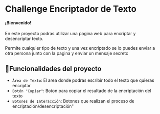 <h1>Challenge Encriptador de Texto</h1>

<h4>¡Bienvenido!</h4>
<p>En este proyecto podras utilizar una pagina web para encriptar y desencriptar texto.</p>
<p>Permite cualquier tipo de texto y una vez encriptado se lo puedes enviar a otra persona junto con la pagina y enviar un mensaje secreto</p>


## :hammer:Funcionalidades del proyecto

- `Área de Texto`: El area donde podras escribir todo el texto que quieras encriptar
- `Botón "Copiar"`: Boton para copiar el resultado de la encriptación del texto
- `Botones de Interacción`: Botones que realizan el proceso de encriptación/desencriptación"
